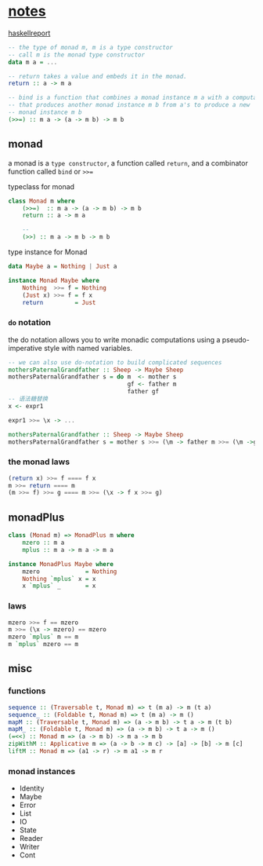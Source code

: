 # [notes](https://wiki.haskell.org/All_About_Monad)

[haskellreport](https://www.haskell.org/onlinereport/haskell2010/haskellch13.html#x21-19300013)

``` haskell
-- the type of monad m, m is a type constructor
-- call m is the monad type constructor
data m a = ...

-- return takes a value and embeds it in the monad.
return :: a -> m a

-- bind is a function that combines a monad instance m a with a computation
-- that produces another monad instance m b from a's to produce a new
-- monad instance m b
(>>=) :: m a -> (a -> m b) -> m b
```

## monad

a monad is a `type constructor`, a function called `return`, and a combinator function called `bind` or `>>=`

typeclass for monad

``` haskell
class Monad m where
    (>>=)  :: m a -> (a -> m b) -> m b
    return :: a -> m a

    --
    (>>) :: m a -> m b -> m b
```

type instance for Monad

``` haskell
data Maybe a = Nothing | Just a

instance Monad Maybe where
    Nothing  >>= f = Nothing
    (Just x) >>= f = f x
    return         = Just
```

### `do` notation

the do notation allows you to write monadic computations using a pseudo-imperative style with named variables.

``` haskell
-- we can also use do-notation to build complicated sequences
mothersPaternalGrandfather :: Sheep -> Maybe Sheep
mothersPaternalGrandfather s = do m  <- mother s
                                  gf <- father m
                                  father gf
-- 语法糖替换
x <- expr1

expr1 >>= \x -> ...

mothersPaternalGrandfather :: Sheep -> Maybe Sheep
mothersPaternalGrandfather s = mother s >>= (\m -> father m >>= (\m ->gf -> father gf))

```

### the monad laws

``` haskell
(return x) >>= f ==== f x
m >>= return ==== m
(m >>= f) >>= g ==== m >>= (\x -> f x >>= g)
```

## monadPlus

``` haskell
class (Monad m) => MonadPlus m where
    mzero :: m a
    mplus :: m a -> m a -> m a

instance MonadPlus Maybe where
    mzero             = Nothing
    Nothing `mplus` x = x
    x `mplus` _       = x
```

### laws

``` haskell
mzero >>= f == mzero
m >>= (\x -> mzero) == mzero
mzero `mplus` m == m
m `mplus` mzero == m
```

## misc

### functions

``` haskell
sequence :: (Traversable t, Monad m) => t (m a) -> m (t a)
sequence_ :: (Foldable t, Monad m) => t (m a) -> m ()
mapM :: (Traversable t, Monad m) => (a -> m b) -> t a -> m (t b)
mapM_ :: (Foldable t, Monad m) => (a -> m b) -> t a -> m ()
(=<<) :: Monad m => (a -> m b) -> m a -> m b
zipWithM :: Applicative m => (a -> b -> m c) -> [a] -> [b] -> m [c]
liftM :: Monad m => (a1 -> r) -> m a1 -> m r
```

### monad instances

* Identity
* Maybe
* Error
* List
* IO
* State
* Reader
* Writer
* Cont
